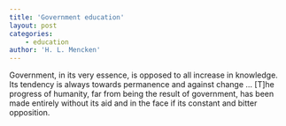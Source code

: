 ```yaml
---
title: 'Government education'
layout: post
categories:
    - education
author: 'H. L. Mencken'
---
```


Government, in its very essence, is opposed to all increase in knowledge. Its tendency is always towards permanence and against change … \[T\]he progress of humanity, far from being the result of government, has been made entirely without its aid and in the face if its constant and bitter opposition.